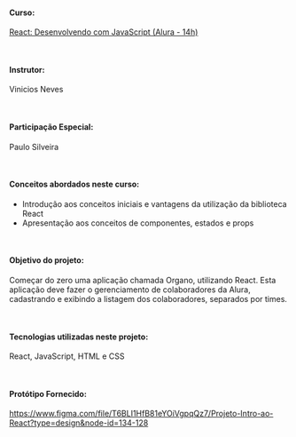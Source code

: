#### Curso:
[React: Desenvolvendo com JavaScript (Alura - 14h)](https://cursos.alura.com.br/course/react-desenvolvendo-javascript)

&nbsp; 

#### Instrutor:
Vinicios Neves

&nbsp; 

#### Participação Especial:
Paulo Silveira

&nbsp; 

#### Conceitos abordados neste curso:
- Introdução aos conceitos iniciais e vantagens da utilização da biblioteca React
- Apresentação aos conceitos de componentes, estados e props

&nbsp; 

#### Objetivo do projeto:
Começar do zero uma aplicação chamada Organo, utilizando React. Esta aplicação deve fazer o gerenciamento de colaboradores da Alura, cadastrando e exibindo a listagem dos colaboradores, separados por times.

&nbsp; 

#### Tecnologias utilizadas neste projeto: 
React, JavaScript, HTML e CSS

&nbsp; 

#### Protótipo Fornecido: 
https://www.figma.com/file/T6BLI1HfB81eYOiVgpqQz7/Projeto-Intro-ao-React?type=design&node-id=134-128